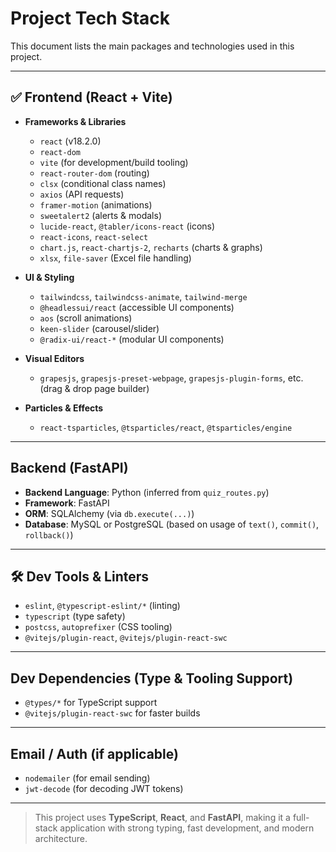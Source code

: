 #  Project Tech Stack

This document lists the main packages and technologies used in this project.

---

## ✅ Frontend (React + Vite)

- **Frameworks & Libraries**
  - `react` (v18.2.0)
  - `react-dom`
  - `vite` (for development/build tooling)
  - `react-router-dom` (routing)
  - `clsx` (conditional class names)
  - `axios` (API requests)
  - `framer-motion` (animations)
  - `sweetalert2` (alerts & modals)
  - `lucide-react`, `@tabler/icons-react` (icons)
  - `react-icons`, `react-select`
  - `chart.js`, `react-chartjs-2`, `recharts` (charts & graphs)
  - `xlsx`, `file-saver` (Excel file handling)

- **UI & Styling**
  - `tailwindcss`, `tailwindcss-animate`, `tailwind-merge`
  - `@headlessui/react` (accessible UI components)
  - `aos` (scroll animations)
  - `keen-slider` (carousel/slider)
  - `@radix-ui/react-*` (modular UI components)

- **Visual Editors**
  - `grapesjs`, `grapesjs-preset-webpage`, `grapesjs-plugin-forms`, etc. (drag & drop page builder)

- **Particles & Effects**
  - `react-tsparticles`, `@tsparticles/react`, `@tsparticles/engine`

---

##  Backend (FastAPI)

- **Backend Language**: Python (inferred from `quiz_routes.py`)
- **Framework**: FastAPI
- **ORM**: SQLAlchemy (via `db.execute(...)`)
- **Database**: MySQL or PostgreSQL (based on usage of `text()`, `commit()`, `rollback()`)

---

## 🛠 Dev Tools & Linters

- `eslint`, `@typescript-eslint/*` (linting)
- `typescript` (type safety)
- `postcss`, `autoprefixer` (CSS tooling)
- `@vitejs/plugin-react`, `@vitejs/plugin-react-swc`

---
##  Dev Dependencies (Type & Tooling Support)

- `@types/*` for TypeScript support
- `@vitejs/plugin-react-swc` for faster builds

---

## Email / Auth (if applicable)
- `nodemailer` (for email sending)
- `jwt-decode` (for decoding JWT tokens)

---

>  This project uses **TypeScript**, **React**, and **FastAPI**, making it a full-stack application with strong typing, fast development, and modern architecture.

